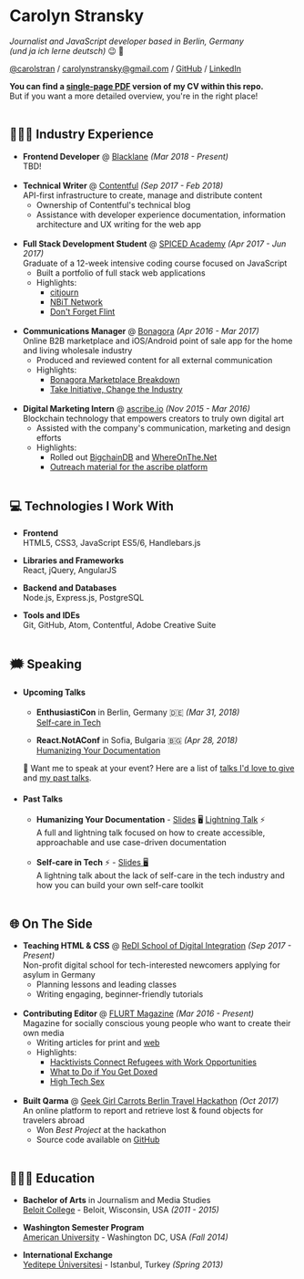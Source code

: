 # Carolyn Stransky
_Journalist and JavaScript developer based in Berlin, Germany_ <br>
_(und ja ich lerne deutsch)_ 😉 🥨

[@carolstran](https://twitter.com/carolstran) / [carolynstransky@gmail.com](mailto:carolynstransky@gmail.com) / [GitHub](https://www.github.com/carolstran/) / [LinkedIn](https://www.linkedin.com/in/carolstran/)

**You can find a [single-page PDF](https://github.com/carolstran/cv/blob/master/one-pager/StranskyCV.pdf) version of my CV within this repo.** <br> But if you want a more detailed overview, you're in the right place!
<br><br>

## 👩🏻‍💻 Industry Experience

* **Frontend Developer** @ [Blacklane](https://www.blacklane.com/en) _(Mar 2018 - Present)_ <br>
TBD!
<br><br>
* **Technical Writer** @ [Contentful](https://www.contentful.com/) _(Sep 2017 - Feb 2018)_ <br>
API-first infrastructure to create, manage and distribute content
    * Ownership of Contentful's technical blog
    * Assistance with developer experience documentation, information architecture and UX writing for the web app
<br><br>
* **Full Stack Development Student** @ [SPICED Academy](https://www.spiced-academy.com/) _(Apr 2017 - Jun 2017)_ <br>
Graduate of a 12-week intensive coding course focused on JavaScript
    * Built a portfolio of full stack web applications
    * Highlights:
        * [citjourn](https://github.com/carolstran/citjourn)
        * [NBiT Network](https://github.com/carolstran/nbit-network)
        * [Don't Forget Flint](https://github.com/carolstran/dont-forget-flint)
<br><br>
* **Communications Manager** @ [Bonagora](https://medium.com/@bonagora/bonagora-is-closing-d31678e74b4e) _(Apr 2016 - Mar 2017)_ <br>
Online B2B marketplace and iOS/Android point of sale app for the home and living wholesale industry
    * Produced and reviewed content for all external communication
    * Highlights:
        * [Bonagora Marketplace Breakdown](https://www.linkedin.com/in/carolstran/detail/treasury/position:802015431/)
        * [Take Initiative, Change the Industry](https://medium.com/@bonagora/take-initiative-change-the-industry-abccaf5f9a64)
<br><br>
* **Digital Marketing Intern** @ [ascribe.io](https://www.ascribe.io/) _(Nov 2015 - Mar 2016)_ <br>
Blockchain technology that empowers creators to truly own digital art
    * Assisted with the company's communication, marketing and design efforts
    * Highlights:
        * Rolled out [BigchainDB](https://www.bigchaindb.com/) and [WhereOnThe.Net](https://www.whereonthe.net/)
        * [Outreach material for the ascribe platform](https://www.linkedin.com/in/carolstran/detail/treasury/position:763046435/)
<br><br>

## 💻 Technologies I Work With

* **Frontend**<br>
HTML5, CSS3, JavaScript ES5/6, Handlebars.js

* **Libraries and Frameworks**<br>
React, jQuery, AngularJS

* **Backend and Databases**<br>
Node.js, Express.js, PostgreSQL

* **Tools and IDEs**<br>
Git, GitHub, Atom, Contentful, Adobe Creative Suite
<br><br>

## 🗯 Speaking

* #### Upcoming Talks
    * **EnthusiastiCon** in Berlin, Germany 🇩🇪  _(Mar 31, 2018)_
    <br>[Self-care in Tech](https://www.enthusiasticon.de/)

    * **React.NotAConf** in Sofia, Bulgaria 🇧🇬 _(Apr 28, 2018)_
    <br>[Humanizing Your Documentation](http://react-not-a-conf.com/#ts-speakers)

    💖 Want me to speak at your event? Here are a list of [talks I'd love to give](https://github.com/carolstran/talks-i-want-to-give/blob/master/future-talks.md) and [my past talks](https://github.com/carolstran/talks-i-want-to-give/blob/master/past-talks.md).

* #### Past Talks
    * **Humanizing Your Documentation** - [Slides](https://speakerdeck.com/carolstran) 🖥  [Lightning Talk](https://www.youtube.com/watch?v=jY2xglypPkQ) ⚡️<br>
    A full and lightning talk focused on how to create accessible, approachable and use case-driven documentation
<br><br>
    * **Self-care in Tech** ⚡️ - [Slides 🖥](https://speakerdeck.com/carolstran/self-care-in-tech)<br>
    A lightning talk about the lack of self-care in the tech industry and how you can build your own self-care toolkit
<br><br>

## 🌐  On The Side

* **Teaching HTML & CSS** @ [ReDI School of Digital Integration](https://www.redi-school.org/) _(Sep 2017 - Present)_<br>
Non-profit digital school for tech-interested newcomers applying for asylum in Germany
    * Planning lessons and leading classes
    * Writing engaging, beginner-friendly tutorials
<br><br>
* **Contributing Editor** @ [FLURT Magazine](http://www.flurtmag.com/) _(Mar 2016 - Present)_ <br>
Magazine for socially conscious young people who want to create their own media
    * Writing articles for print and [web](http://www.flurtmag.com/author/carolyn-stransky/)
    * Highlights:
        * [Hacktivists Connect Refugees with Work Opportunities](http://www.flurtmag.com/2018/02/hacktivists-connect-refugees-with-work-opportunities/)
        * [What to Do if You Get Doxed](http://www.flurtmag.com/2018/01/what-to-do-if-you-get-doxed/)
        * [High Tech Sex](https://medium.com/@carolstran/high-tech-sex-46b44c581129?lipi=urn%3Ali%3Apage%3Ad_flagship3_profile_view_base_treasury%3BSSv4DUfPTnSJsQJRoRhdjQ%3D%3D)
<br><br>
* **Built Qarma** @ [Geek Girl Carrots Berlin Travel Hackathon](http://www.hacklikeagirl.co/) _(Oct 2017)_ <br>
An online platform to report and retrieve lost & found objects for travelers abroad
    * Won _Best Project_ at the hackathon
    * Source code available on [GitHub](https://github.com/lcorr8/qarma)
<br><br>

## 👩🏻‍🎓 Education

* **Bachelor of Arts** in Journalism and Media Studies<br>
[Beloit College](https://www.beloit.edu/search/?q=carolyn+stransky&x=0&y=0&as_sitesearch=https%3A%2F%2Fwww.beloit.edu%2F) - Beloit, Wisconsin, USA _(2011 - 2015)_

* **Washington Semester Program**<br>
[American University](https://www.beloit.edu/campus/news/?story_id=427353) - Washington DC, USA _(Fall 2014)_

* **International Exchange**<br>
[Yeditepe Üniversitesi](https://www.beloit.edu/campus/news/?story_id=381343) - Istanbul, Turkey _(Spring 2013)_
